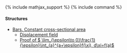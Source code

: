 {% include mathjax_support %}
{% include command %}


#### Structures
 
* [Bars. Constant cross-sectional area](Bars/Bars.md)
    * [Displacement field](Bars/Bars2.md)
    * [Proof of  $ \lim_{\epsilon\to 0}\frac{1}{\epsilon}\int_{a}^{a+\epsilon}f(\xi)\, d\xi=f(a)$](Bars/Leibnitz.md)

